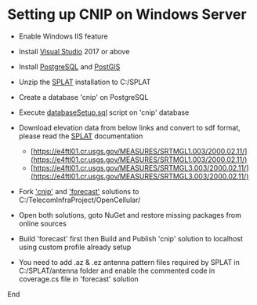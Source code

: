 # Setting up CNIP on Windows Server

- Enable Windows IIS feature

- Install [Visual Studio](https://visualstudio.microsoft.com/downloads/) 2017 or above

- Install [PostgreSQL](https://www.postgresql.org/) and [PostGIS](https://postgis.net/)

- Unzip the [SPLAT](SPLAT.7z) installation to C:/SPLAT

- Create a database 'cnip' on PostgreSQL

- Execute [databaseSetup.sql](databaseSetup.sql) script on 'cnip' database

- Download elevation data from below links and convert to sdf format, please read the [SPLAT](https://www.qsl.net/kd2bd/splat.html) documentation 
	- [https://e4ftl01.cr.usgs.gov/MEASURES/SRTMGL1.003/2000.02.11/](https://e4ftl01.cr.usgs.gov/MEASURES/SRTMGL1.003/2000.02.11/)
	- [https://e4ftl01.cr.usgs.gov/MEASURES/SRTMGL3.003/2000.02.11/](https://e4ftl01.cr.usgs.gov/MEASURES/SRTMGL3.003/2000.02.11/)

- Fork ['cnip'](cnip) and ['forecast'](forecast) solutions to C:/TelecomInfraProject/OpenCellular/

- Open both solutions, goto NuGet and restore missing packages from online sources

- Build 'forecast' first then Build and Publish 'cnip' solution to localhost using custom profile already setup

- You need to add .az & .ez antenna pattern files required by SPLAT in C:/SPLAT/antenna folder and enable the commented code in coverage.cs file in 'forecast' solution

End